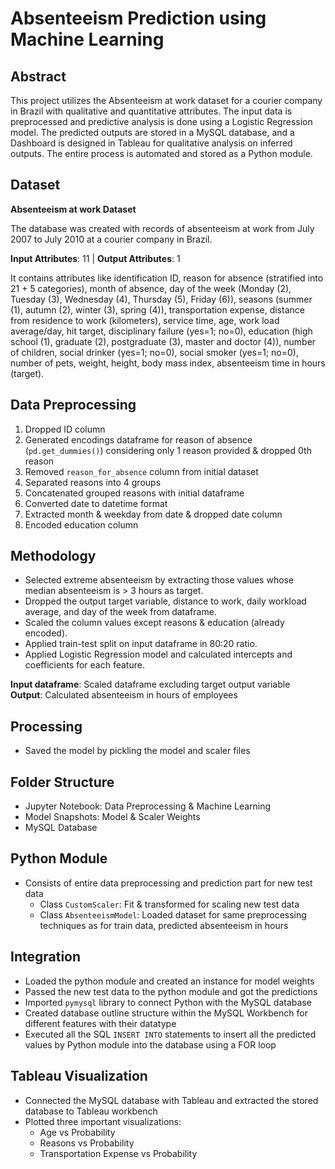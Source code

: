 # Absenteeism Prediction using Machine Learning

## Abstract
This project utilizes the Absenteeism at work dataset for a courier company in Brazil with qualitative and quantitative attributes. The input data is preprocessed and predictive analysis is done using a Logistic Regression model. The predicted outputs are stored in a MySQL database, and a Dashboard is designed in Tableau for qualitative analysis on inferred outputs. The entire process is automated and stored as a Python module.

## Dataset
**Absenteeism at work Dataset**

The database was created with records of absenteeism at work from July 2007 to July 2010 at a courier company in Brazil.

**Input Attributes**: 11 | **Output Attributes**: 1

It contains attributes like identification ID, reason for absence (stratified into 21 + 5 categories), month of absence, day of the week (Monday (2), Tuesday (3), Wednesday (4), Thursday (5), Friday (6)), seasons (summer (1), autumn (2), winter (3), spring (4)), transportation expense, distance from residence to work (kilometers), service time, age, work load average/day, hit target, disciplinary failure (yes=1; no=0), education (high school (1), graduate (2), postgraduate (3), master and doctor (4)), number of children, social drinker (yes=1; no=0), social smoker (yes=1; no=0), number of pets, weight, height, body mass index, absenteeism time in hours (target).

## Data Preprocessing
1. Dropped ID column
2. Generated encodings dataframe for reason of absence (`pd.get_dummies()`) considering only 1 reason provided & dropped 0th reason
3. Removed `reason_for_absence` column from initial dataset
4. Separated reasons into 4 groups
5. Concatenated grouped reasons with initial dataframe
6. Converted date to datetime format
7. Extracted month & weekday from date & dropped date column
8. Encoded education column

## Methodology
- Selected extreme absenteeism by extracting those values whose median absenteeism is > 3 hours as target.
- Dropped the output target variable, distance to work, daily workload average, and day of the week from dataframe.
- Scaled the column values except reasons & education (already encoded).
- Applied train-test split on input dataframe in 80:20 ratio.
- Applied Logistic Regression model and calculated intercepts and coefficients for each feature.

**Input dataframe**: Scaled dataframe excluding target output variable  
**Output**: Calculated absenteeism in hours of employees

## Processing
- Saved the model by pickling the model and scaler files

## Folder Structure
- Jupyter Notebook: Data Preprocessing & Machine Learning
- Model Snapshots: Model & Scaler Weights
- MySQL Database

## Python Module
- Consists of entire data preprocessing and prediction part for new test data
  - Class `CustomScaler`: Fit & transformed for scaling new test data
  - Class `AbsenteeismModel`: Loaded dataset for same preprocessing techniques as for train data, predicted absenteeism in hours

## Integration
- Loaded the python module and created an instance for model weights
- Passed the new test data to the python module and got the predictions
- Imported `pymysql` library to connect Python with the MySQL database
- Created database outline structure within the MySQL Workbench for different features with their datatype
- Executed all the SQL `INSERT INTO` statements to insert all the predicted values by Python module into the database using a FOR loop

## Tableau Visualization
- Connected the MySQL database with Tableau and extracted the stored database to Tableau workbench
- Plotted three important visualizations:
  - Age vs Probability
  - Reasons vs Probability
  - Transportation Expense vs Probability
